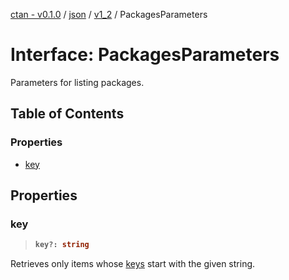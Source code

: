 [ctan - v0.1.0](../README.md) / [json](../modules/json.md) / [v1\_2](../modules/json.v1_2.md) / PackagesParameters

# Interface: PackagesParameters

Parameters for listing packages.

## Table of Contents

### Properties

- [key](json.v1_2.PackagesParameters.md#key)

## Properties

### key

> <b>
>
> ```typescript
> key?: string
> ```
>
> </b>

Retrieves only items
whose [keys](json.v1_2.PackageSummary.md#key) start with the given string.

<dl>

</dl>
